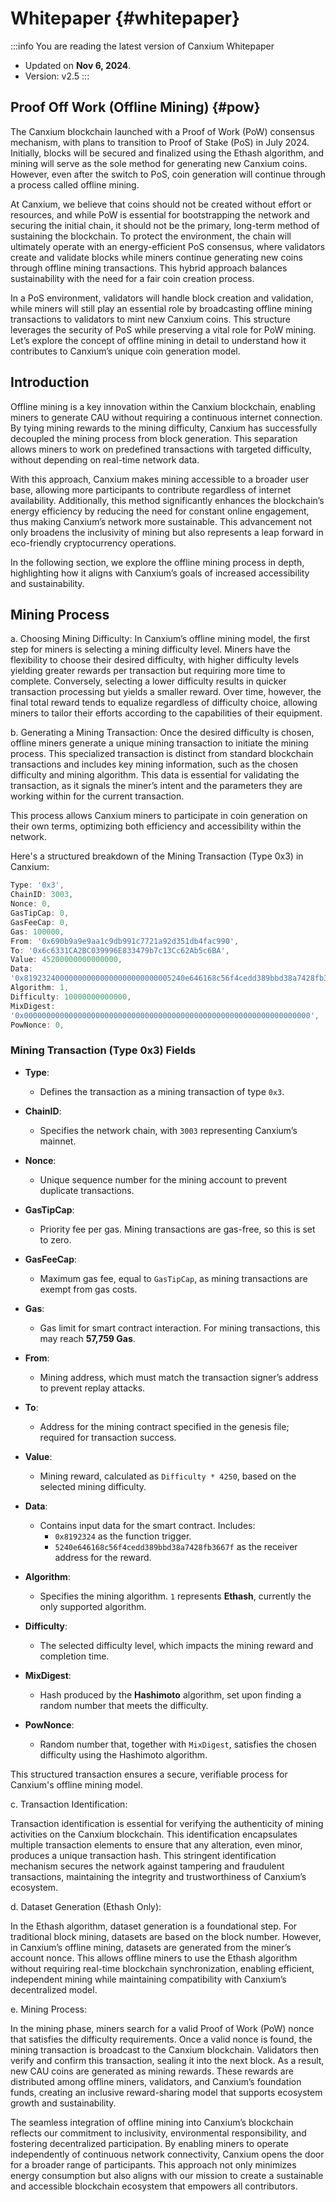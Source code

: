 # Whitepaper {#whitepaper}

:::info You are reading the latest version of Canxium Whitepaper

- Updated on **Nov 6, 2024**.
- Version: v2.5
  :::
  
## Proof Off Work (Offline Mining) {#pow}

The Canxium blockchain launched with a Proof of Work (PoW) consensus mechanism, with plans to transition to Proof of Stake (PoS) in July 2024. Initially, blocks will be secured and finalized using the Ethash algorithm, and mining will serve as the sole method for generating new Canxium coins. However, even after the switch to PoS, coin generation will continue through a process called offline mining.

At Canxium, we believe that coins should not be created without effort or resources, and while PoW is essential for bootstrapping the network and securing the initial chain, it should not be the primary, long-term method of sustaining the blockchain. To protect the environment, the chain will ultimately operate with an energy-efficient PoS consensus, where validators create and validate blocks while miners continue generating new coins through offline mining transactions. This hybrid approach balances sustainability with the need for a fair coin creation process.

In a PoS environment, validators will handle block creation and validation, while miners will still play an essential role by broadcasting offline mining transactions to validators to mint new Canxium coins. This structure leverages the security of PoS while preserving a vital role for PoW mining. Let’s explore the concept of offline mining in detail to understand how it contributes to Canxium’s unique coin generation model.

## Introduction

Offline mining is a key innovation within the Canxium blockchain, enabling miners to generate CAU without requiring a continuous internet connection. By tying mining rewards to the mining difficulty, Canxium has successfully decoupled the mining process from block generation. This separation allows miners to work on predefined transactions with targeted difficulty, without depending on real-time network data.

With this approach, Canxium makes mining accessible to a broader user base, allowing more participants to contribute regardless of internet availability. Additionally, this method significantly enhances the blockchain’s energy efficiency by reducing the need for constant online engagement, thus making Canxium’s network more sustainable. This advancement not only broadens the inclusivity of mining but also represents a leap forward in eco-friendly cryptocurrency operations.

In the following section, we explore the offline mining process in depth, highlighting how it aligns with Canxium’s goals of increased accessibility and sustainability.

## Mining Process
a. Choosing Mining Difficulty: In Canxium’s offline mining model, the first step for miners is selecting a mining difficulty level. Miners have the flexibility to choose their desired difficulty, with higher difficulty levels yielding greater rewards per transaction but requiring more time to complete. Conversely, selecting a lower difficulty results in quicker transaction processing but yields a smaller reward. Over time, however, the final total reward tends to equalize regardless of difficulty choice, allowing miners to tailor their efforts according to the capabilities of their equipment.

b. Generating a Mining Transaction: Once the desired difficulty is chosen, offline miners generate a unique mining transaction to initiate the mining process. This specialized transaction is distinct from standard blockchain transactions and includes key mining information, such as the chosen difficulty and mining algorithm. This data is essential for validating the transaction, as it signals the miner’s intent and the parameters they are working within for the current transaction.

This process allows Canxium miners to participate in coin generation on their own terms, optimizing both efficiency and accessibility within the network.

Here's a structured breakdown of the Mining Transaction (Type 0x3) in Canxium:
```js
Type: '0x3',
ChainID: 3003,
Nonce: 0,
GasTipCap: 0,
GasFeeCap: 0,
Gas: 100000,
From: '0x690b9a9e9aa1c9db991c7721a92d351db4fac990',
To: '0x6c6331CA2BC039996E833479b7c13Cc62Ab5c6BA',
Value: 45200000000000000,
Data:
'0x819232400000000000000000000000005240e646168c56f4cedd389bbd38a7428fb3667f',
Algorithm: 1,
Difficulty: 10000000000000,
MixDigest:
'0x0000000000000000000000000000000000000000000000000000000000000000',
PowNonce: 0,
```

### Mining Transaction (Type 0x3) Fields

- **Type**:  
  - Defines the transaction as a mining transaction of type `0x3`.

- **ChainID**:  
  - Specifies the network chain, with `3003` representing Canxium’s mainnet.

- **Nonce**:  
  - Unique sequence number for the mining account to prevent duplicate transactions.

- **GasTipCap**:  
  - Priority fee per gas. Mining transactions are gas-free, so this is set to zero.

- **GasFeeCap**:  
  - Maximum gas fee, equal to `GasTipCap`, as mining transactions are exempt from gas costs.

- **Gas**:  
  - Gas limit for smart contract interaction. For mining transactions, this may reach **57,759 Gas**.

- **From**:  
  - Mining address, which must match the transaction signer’s address to prevent replay attacks.

- **To**:  
  - Address for the mining contract specified in the genesis file; required for transaction success.

- **Value**:  
  - Mining reward, calculated as `Difficulty * 4250`, based on the selected mining difficulty.

- **Data**:  
  - Contains input data for the smart contract. Includes:
    - `0x8192324` as the function trigger.
    - `5240e646168c56f4cedd389bbd38a7428fb3667f` as the receiver address for the reward.

- **Algorithm**:  
  - Specifies the mining algorithm. `1` represents **Ethash**, currently the only supported algorithm.

- **Difficulty**:  
  - The selected difficulty level, which impacts the mining reward and completion time.

- **MixDigest**:  
  - Hash produced by the **Hashimoto** algorithm, set upon finding a random number that meets the difficulty.

- **PowNonce**:  
  - Random number that, together with `MixDigest`, satisfies the chosen difficulty using the Hashimoto algorithm.

This structured transaction ensures a secure, verifiable process for Canxium's offline mining model.

c. Transaction Identification:

Transaction identification is essential for verifying the authenticity of mining activities on the Canxium blockchain. This identification encapsulates multiple transaction elements to ensure that any alteration, even minor, produces a unique transaction hash. This stringent identification mechanism secures the network against tampering and fraudulent transactions, maintaining the integrity and trustworthiness of Canxium’s ecosystem.

d. Dataset Generation (Ethash Only):

In the Ethash algorithm, dataset generation is a foundational step. For traditional block mining, datasets are based on the block number. However, in Canxium’s offline mining, datasets are generated from the miner’s account nonce. This allows offline miners to use the Ethash algorithm without requiring real-time blockchain synchronization, enabling efficient, independent mining while maintaining compatibility with Canxium’s decentralized model.

e. Mining Process:

In the mining phase, miners search for a valid Proof of Work (PoW) nonce that satisfies the difficulty requirements. Once a valid nonce is found, the mining transaction is broadcast to the Canxium blockchain. Validators then verify and confirm this transaction, sealing it into the next block. As a result, new CAU coins are generated as mining rewards. These rewards are distributed among offline miners, validators, and Canxium’s foundation funds, creating an inclusive reward-sharing model that supports ecosystem growth and sustainability.

The seamless integration of offline mining into Canxium’s blockchain reflects our commitment to inclusivity, environmental responsibility, and fostering decentralized participation. By enabling miners to operate independently of continuous network connectivity, Canxium opens the door for a broader range of participants. This approach not only minimizes energy consumption but also aligns with our mission to create a sustainable and accessible blockchain ecosystem that empowers all contributors.
